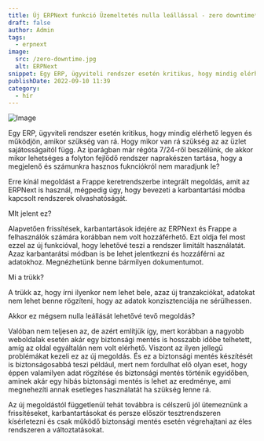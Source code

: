 ```yaml
---
title: Új ERPNext funkció Üzemeltetés nulla leállással - zero downtime*
draft: false
author: Admin
tags:
  - erpnext
image:
  src: /zero-downtime.jpg
  alt: ERPNext
snippet: Egy ERP, ügyviteli rendszer esetén kritikus, hogy mindig elérhető legyen és működjön, amikor szükség van rá. Hogy mikor van rá szükség az az üzlet sajátosságaitól függ.
publishDate: 2022-09-10 11:39
category:
  - hír
---
```


![Image](/images/zero-downtime.jpg)

Egy ERP, ügyviteli rendszer esetén kritikus, hogy mindig elérhető legyen és működjön, amikor szükség van rá. Hogy mikor van rá szükség az az üzlet sajátosságaitól függ. Az iparágban már régóta 7/24-ről beszélünk, de akkor mikor lehetséges a folyton fejlődő rendszer naprakészen tartása, hogy a megjelenő és számunkra hasznos fuknciókról nem maradjunk le?

Erre kínál megoldást a Frappe keretrendszerbe integrált megoldás, amit az ERPNext is használ, mégpedig úgy, hogy bevezeti a karbantartási módba kapcsolt rendszerek olvashatóságát.

MIt jelent ez?

Alapvetően frissítések, karbantartások idejére az ERPNext és Frappe a felhasználók számára korábban nem volt hozzáférhető. Ezt oldja fel most ezzel az új funkcióval, hogy lehetővé teszi a rendszer limitált használatát. Azaz karbantarátsi módban is be lehet jelentkezni és hozzáférni az adatokhoz. Megnézhetünk benne bármilyen dokumentumot.

Mi a trükk?

A trükk az, hogy írni ilyenkor nem lehet bele, azaz új tranzakciókat, adatokat nem lehet benne rögzíteni, hogy az adatok konzisztenciája ne sérülhessen.

Akkor ez mégsem nulla leállását lehetővé tevő megoldás?

Valóban nem teljesen az, de azért említjük így, mert korábban a nagyobb weboldalak esetén akár egy biztonsági mentés is hosszabb időbe telhetett, amíg az oldal egyáltalán nem volt elérhető. Viszont az ilyen jellegű problémákat kezeli ez az új megoldás. És ez a biztonsági mentés készítését is biztonságosabbá teszi például, mert nem fordulhat elő olyan eset, hogy éppen valamilyen adat rögzítése és biztonsági mentés történik egyidőben, aminek akár egy hibás biztonsági mentés is lehet az eredménye, ami megnehezíti annak esetleges használatát ha szükség lenne rá.

Az új megoldástól függetlenül tehát továbbra is célszerű jól ütemeznünk a frissítéseket, karbantartásokat és persze először tesztrendszeren kísérletezni és csak működő biztonsági mentés esetén végrehajtani az éles rendszeren a változtatásokat.
